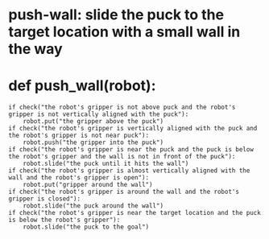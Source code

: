 # push-wall: slide the puck to the target location with a small wall in the way
# def push_wall(robot):
    if check("the robot's gripper is not above puck and the robot's gripper is not vertically aligned with the puck"):
        robot.put("the gripper above the puck")
    if check("the robot's gripper is vertically aligned with the puck and the robot's gripper is not near puck"):
        robot.push("the gripper into the puck")
    if check("the robot's gripper is near the puck and the puck is below the robot's gripper and the wall is not in front of the puck"):
        robot.slide("the puck until it hits the wall")
    if check("the robot's gripper is almost vertically aligned with the wall and the robot's gripper is open"):
        robot.put("gripper around the wall")
    if check("the robot's gripper is around the wall and the robot's gripper is closed"):
        robot.slide("the puck around the wall")
    if check("the robot's gripper is near the target location and the puck is below the robot's gripper"):
        robot.slide("the puck to the goal")